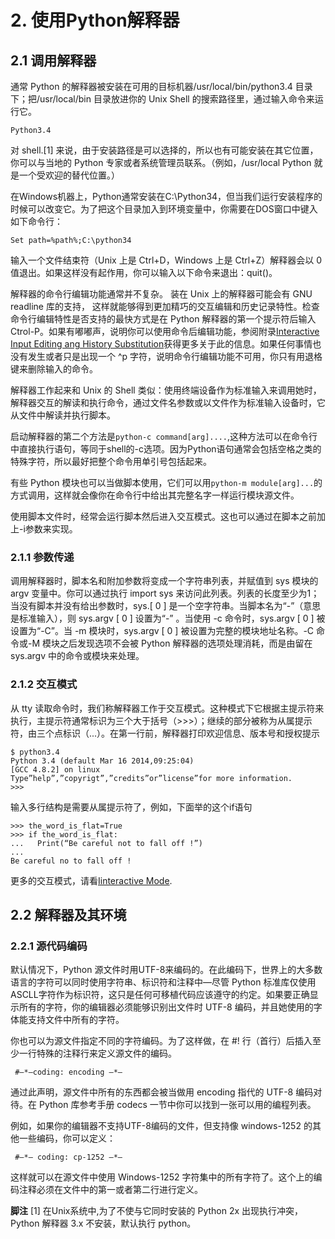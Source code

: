 # 2. 使用Python解释器


## 2.1 调用解释器
  通常 Python 的解释器被安装在可用的目标机器/usr/local/bin/python3.4 目录下；把/usr/local/bin 目录放进你的 Unix Shell 的搜索路径里，通过输入命令来运行它。 
 
```
Python3.4
```

   对 shell.[1] 来说，由于安装路径是可以选择的，所以也有可能安装在其它位置，你可以与当地的 Python 专家或者系统管理员联系。（例如，/usr/local Python 就是一个受欢迎的替代位置。）  

   在Windows机器上，Python通常安装在C:\Python34，但当我们运行安装程序的时候可以改变它。为了把这个目录加入到环境变量中，你需要在DOS窗口中键入如下命令行：  

```
Set path=%path%;C:\python34
```

   输入一个文件结束符（Unix 上是 Ctrl+D，Windows 上是 Ctrl+Z）解释器会以 0 值退出。如果这样没有起作用，你可以输入以下命令来退出：quit()。  

解释器的命令行编辑功能通常并不复杂。 装在 Unix 上的解释器可能会有 GNU readline 库的支持，  这样就能够得到更加精巧的交互编辑和历史记录特性。检查命令行编辑特性是否支持的最快方式是在 Python 解释器的第一个提示符后输入 Ctrol-P。如果有嘟嘟声，说明你可以使用命令后编辑功能，参阅附录[Interactive Input Editing ang History Substitution](https://docs.python.org/3/tutorial/interactive.html#tut-interacting)获得更多关于此的信息。如果任何事情也没有发生或者只是出现一个 ^p 字符，说明命令行编辑功能不可用，你只有用退格键来删除输入的命令。  

  解释器工作起来和 Unix 的 Shell 类似：使用终端设备作为标准输入来调用她时，解释器交互的解读和执行命令，通过文件名参数或以文件作为标准输入设备时，它从文件中解读并执行脚本。 

   启动解释器的第二个方法是```python-c command[arg]....```,这种方法可以在命令行中直接执行语句，等同于shell的-c选项。因为Python语句通常会包括空格之类的特殊字符，所以最好把整个命令用单引号包括起来。  

  有些 Python 模块也可以当做脚本使用，它们可以用```python-m module[arg]...```的方式调用，这样就会像你在命令行中给出其完整名字一样运行模块源文件。  

  使用脚本文件时，经常会运行脚本然后进入交互模式。这也可以通过在脚本之前加上-i参数来实现。

### 2.1.1 参数传递 

  调用解释器时，脚本名和附加参数将变成一个字符串列表，并赋值到 sys 模块的 argv 变量中。你可以通过执行 import sys 来访问此列表。列表的长度至少为1；当没有脚本并没有给出参数时，sys.[ 0 ] 是一个空字符串。当脚本名为“-”（意思是标准输入），则 sys.argv [ 0 ] 设置为“-” 。当使用 -c 命令时，sys.argv [ 0 ] 被设置为“-C”。当 -m 模块时，sys.argv [ 0 ] 被设置为完整的模块地址名称。-C 命令或-M 模块之后发现选项不会被 Python 解释器的选项处理消耗，而是由留在 sys.argv 中的命令或模块来处理。
### 2.1.2 交互模式

  从 tty 读取命令时，我们称解释器工作于交互模式。这种模式下它根据主提示符来执行，主提示符通常标识为三个大于括号（>>>）；继续的部分被称为从属提示符，由三个点标识（...）。在第一行前，解释器打印欢迎信息、版本号和授权提示

```
$ python3.4  
Python 3.4 (default Mar 16 2014,09:25:04)  
[GCC 4.8.2] on linux  
Type”help”,”copyrigt”,”credits”or”license”for more information.  
>>>  
```

  输入多行结构是需要从属提示符了，例如，下面举的这个if语句
  
```
>>> the_word_is_flat=True  
>>> if the_word_is_flat:  
...   Print(“Be careful not to fall off !”)  
...  
Be careful no to fall off !  
```

更多的交互模式，请看[Iinteractive Mode](https://docs.python.org/3/tutorial/appendix.html#tut-interac). 

## 2.2 解释器及其环境

### 2.2.1 源代码编码

  默认情况下，Python 源文件时用UTF-8来编码的。在此编码下，世界上的大多数语言的字符可以同时使用字符串、标识符和注释中—尽管 Python 标准库仅使用ASCLL字符作为标识符，这只是任何可移植代码应该遵守的约定。如果要正确显示所有的字符，你的编辑器必须能够识别出文件时 UTF-8 编码，并且她使用的字体能支持文件中所有的字符。

  你也可以为源文件指定不同的字符编码。为了这样做，在 #! 行（首行）后插入至少一行特殊的注释行来定义源文件的编码。  

```
 #—*—coding: encoding —*—
```

通过此声明，源文件中所有的东西都会被当做用 encoding 指代的 UTF-8 编码对待。在 Python 库参考手册 codecs 一节中你可以找到一张可以用的编程列表。

例如，如果你的编辑器不支持UTF-8编码的文件，但支持像 windows-1252 的其他一些编码，你可以定义：
```
 #—*— coding: cp-1252 —*—
```

 这样就可以在源文件中使用 Windows-1252 字符集中的所有字符了。这个上的编码注释必须在文件中的第一或者第二行进行定义。

**脚注** [1]  在Unix系统中,为了不使与它同时安装的 Python 2x 出现执行冲突，Python 解释器 3.x 不安装，默认执行 python。
